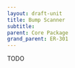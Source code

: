 ```yaml
---
layout: draft-unit
title: Bump Scanner
subtitle: 
parent: Core Package
grand_parent: ER-301
---
```


TODO
